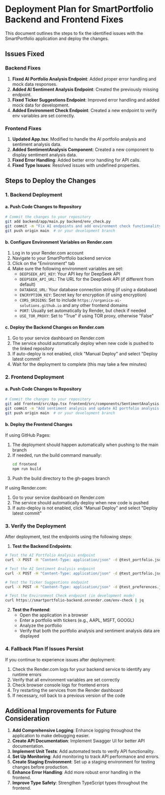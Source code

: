 # Deployment Plan for SmartPortfolio Backend and Frontend Fixes

This document outlines the steps to fix the identified issues with the SmartPortfolio application and deploy the changes.

## Issues Fixed

### Backend Fixes

1. **Fixed AI Portfolio Analysis Endpoint**: Added proper error handling and mock data responses.
2. **Added AI Sentiment Analysis Endpoint**: Created the previously missing endpoint.
3. **Fixed Ticker Suggestions Endpoint**: Improved error handling and added mock data for development.
4. **Added Environment Check Endpoint**: Created a new endpoint to verify env variables are set correctly.

### Frontend Fixes

1. **Updated App.tsx**: Modified to handle the AI portfolio analysis and sentiment analysis data.
2. **Added SentimentAnalysis Component**: Created a new component to display sentiment analysis data.
3. **Fixed Error Handling**: Added better error handling for API calls.
4. **Fixed Type Issues**: Resolved issues with undefined properties.

## Steps to Deploy the Changes

### 1. Backend Deployment

#### a. Push Code Changes to Repository

```bash
# Commit the changes to your repository
git add backend/app/main.py backend/env_check.py
git commit -m "Fix AI endpoints and add environment check functionality"
git push origin main  # or your development branch
```

#### b. Configure Environment Variables on Render.com

1. Log in to your Render.com account
2. Navigate to your SmartPortfolio backend service
3. Click on the "Environment" tab
4. Make sure the following environment variables are set:
   - `DEEPSEEK_API_KEY`: Your API key for DeepSeek API
   - `DEEPSEEK_API_URL`: The URL for the DeepSeek API (if different from default)
   - `DATABASE_URL`: Your database connection string (if using a database)
   - `ENCRYPTION_KEY`: Secret key for encryption (if using encryption)
   - `CORS_ORIGINS`: Set to include `https://organica-ai-solutions.github.io` and any other frontend domains
   - `PORT`: Usually set automatically by Render, but check if needed
   - `USE_TOR_PROXY`: Set to "True" if using TOR proxy, otherwise "False"

#### c. Deploy the Backend Changes on Render.com

1. Go to your service dashboard on Render.com
2. The service should automatically deploy when new code is pushed to the linked repository
3. If auto-deploy is not enabled, click "Manual Deploy" and select "Deploy latest commit"
4. Wait for the deployment to complete (this may take a few minutes)

### 2. Frontend Deployment

#### a. Push Code Changes to Repository

```bash
# Commit the changes to your repository
git add frontend/src/App.tsx frontend/src/components/SentimentAnalysis.tsx
git commit -m "Add sentiment analysis and update AI portfolio analysis handling"
git push origin main  # or your development branch
```

#### b. Deploy the Frontend Changes

If using GitHub Pages:
1. The deployment should happen automatically when pushing to the main branch
2. If needed, run the build command manually:
   ```bash
   cd frontend
   npm run build
   ```
3. Push the build directory to the gh-pages branch

If using Render.com:
1. Go to your service dashboard on Render.com
2. The service should automatically deploy when new code is pushed
3. If auto-deploy is not enabled, click "Manual Deploy" and select "Deploy latest commit"

### 3. Verify the Deployment

After deployment, test the endpoints using the following steps:

1. **Test the Backend Endpoints**:
```bash
# Test the AI Portfolio Analysis endpoint
curl -X POST -H "Content-Type: application/json" -d @test_portfolio.json https://smartportfolio-backend.onrender.com/ai-portfolio-analysis | jq

# Test the AI Sentiment Analysis endpoint
curl -X POST -H "Content-Type: application/json" -d @test_portfolio.json https://smartportfolio-backend.onrender.com/ai-sentiment-analysis | jq

# Test the Ticker Suggestions endpoint
curl -X POST -H "Content-Type: application/json" -d @test_preferences.json https://smartportfolio-backend.onrender.com/get-ticker-suggestions | jq

# Test the Environment Check endpoint (in development mode)
curl https://smartportfolio-backend.onrender.com/env-check | jq
```

2. **Test the Frontend**:
   - Open the application in a browser
   - Enter a portfolio with tickers (e.g., AAPL, MSFT, GOOGL)
   - Analyze the portfolio
   - Verify that both the portfolio analysis and sentiment analysis data are displayed

### 4. Fallback Plan If Issues Persist

If you continue to experience issues after deployment:

1. Check the Render.com logs for your backend service to identify any runtime errors
2. Verify that all environment variables are set correctly
3. Check browser console logs for frontend errors
4. Try restarting the services from the Render dashboard
5. If necessary, roll back to a previous version of the code

## Additional Improvements for Future Consideration

1. **Add Comprehensive Logging**: Enhance logging throughout the application to make debugging easier.
2. **Create API Documentation**: Implement Swagger UI for better API documentation.
3. **Implement Unit Tests**: Add automated tests to verify API functionality.
4. **Set Up Monitoring**: Add monitoring to track API performance and errors.
5. **Create Staging Environment**: Set up a staging environment for testing changes before production.
6. **Enhance Error Handling**: Add more robust error handling in the frontend.
7. **Improve Type Safety**: Strengthen TypeScript types throughout the frontend. 